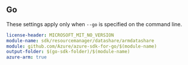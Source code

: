 ## Go

These settings apply only when `--go` is specified on the command line.

``` yaml $(go) && $(track2)
license-header: MICROSOFT_MIT_NO_VERSION
module-name: sdk/resourcemanager/datashare/armdatashare
module: github.com/Azure/azure-sdk-for-go/$(module-name)
output-folder: $(go-sdk-folder)/$(module-name)
azure-arm: true
```
